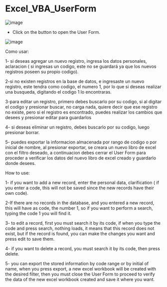 # Excel_VBA_UserForm

![image](https://user-images.githubusercontent.com/86175418/170216491-e15fc50f-5965-4c25-b940-4e019c766034.png)

* Click on the button to open the User Form.

![image](https://user-images.githubusercontent.com/86175418/170216713-534c3e7b-e322-4989-bd09-d5a345cca306.png)

Como usar:

1- si deseas agregar un nuevo registro, ingresa los datos personales, aclaracion ( si ingresas un codigo, este no se guardará ya que los nuevos registros poseen su propio codigo).

2-si no existen registros en la base de datos, e ingresaste un nuevo registro, este tendra como codigo, el numero 1, por lo que si deseas realizar una busqueda, digitando el codigo 1 lo encontraras.

3-para editar un registro, primero debes buscarlo por su codigo, si al digitar el codigo y presionar buscar, no carga nada, quiere decir que ese registro no existe, pero si el registro es encontrado, puedes realizar los cambios que desees y presionar editar para guardarlos

4- si deseas eliminar un registro, debes buscarlo por su codigo, luego presionar borrar.

5- puedes exportar la informacion almacenada por rango de codigo o por inicial de nombre, al presionar exportar, se creara un nuevo libro de excel con el filtro deseado, a continuacion debes cerrar el User Form para proceder a verificar los datos del nuevo libro de excel creado y guardarlo donde desees.

How to use:

1- if you want to add a new record, enter the personal data, clarification ( if you enter a code, this will not be saved since the new records have their own code).

2-If there are no records in the database, and you entered a new record, this will have as code, the number 1, so if you want to perform a search, typing the code 1 you will find it.

3- to edit a record, first you must search it by its code, if when you type the code and press search, nothing loads, it means that this record does not exist, but if the record is found, you can make the changes you want and press edit to save them.

4- if you want to delete a record, you must search it by its code, then press delete.

5- you can export the stored information by code range or by initial of name, when you press export, a new excel workbook will be created with the desired filter, then you must close the User Form to proceed to verify the data of the new excel workbook created and save it where you want.
